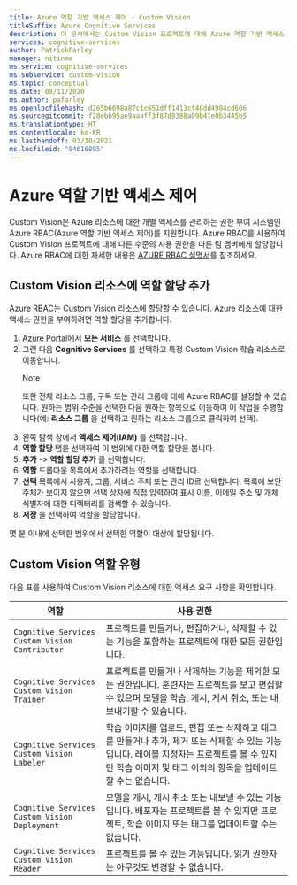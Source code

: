 ```yaml
---
title: Azure 역할 기반 액세스 제어 - Custom Vision
titleSuffix: Azure Cognitive Services
description: 이 문서에서는 Custom Vision 프로젝트에 대해 Azure 역할 기반 액세스 제어를 구성하는 방법을 보여 줍니다.
services: cognitive-services
author: PatrickFarley
manager: nitinme
ms.service: cognitive-services
ms.subservice: custom-vision
ms.topic: conceptual
ms.date: 09/11/2020
ms.author: pafarley
ms.openlocfilehash: d265b6698a87c1c651dff1413cf48dd4984cd606
ms.sourcegitcommit: f28ebb95ae9aaaff3f87d8388a09b41e0b3445b5
ms.translationtype: HT
ms.contentlocale: ko-KR
ms.lasthandoff: 03/30/2021
ms.locfileid: "94616895"
---
```

# <a name="azure-role-based-access-control"></a>Azure 역할 기반 액세스 제어

Custom Vision은 Azure 리소스에 대한 개별 액세스를 관리하는 권한 부여 시스템인 Azure RBAC(Azure 역할 기반 액세스 제어)를 지원합니다. Azure RBAC를 사용하여 Custom Vision 프로젝트에 대해 다른 수준의 사용 권한을 다른 팀 멤버에게 할당합니다. Azure RBAC에 대한 자세한 내용은 [AZURE RBAC 설명서](../../role-based-access-control/index.yml)를 참조하세요.

## <a name="add-role-assignment-to-custom-vision-resource"></a>Custom Vision 리소스에 역할 할당 추가

Azure RBAC는 Custom Vision 리소스에 할당할 수 있습니다. Azure 리소스에 대한 액세스 권한을 부여하려면 역할 할당을 추가합니다.
1. [Azure Portal](https://ms.portal.azure.com/)에서 **모든 서비스** 를 선택합니다. 
1. 그런 다음 **Cognitive Services** 를 선택하고 특정 Custom Vision 학습 리소스로 이동합니다.
   > [!NOTE]
   > 또한 전체 리소스 그룹, 구독 또는 관리 그룹에 대해 Azure RBAC를 설정할 수 있습니다. 원하는 범위 수준을 선택한 다음 원하는 항목으로 이동하여 이 작업을 수행합니다(예: **리소스 그룹** 을 선택하고 원하는 리소스 그룹으로 클릭하여 선택).
1. 왼쪽 탐색 창에서 **액세스 제어(IAM)** 를 선택합니다.
1. **역할 할당** 탭을 선택하여 이 범위에 대한 역할 할당을 봅니다.
1. **추가** -> **역할 할당 추가** 를 선택합니다.
1. **역할** 드롭다운 목록에서 추가하려는 역할을 선택합니다.
1. **선택** 목록에서 사용자, 그룹, 서비스 주체 또는 관리 ID르 선택합니다. 목록에 보안 주체가 보이지 않으면 선택 상자에 직접 입력하여 표시 이름, 이메일 주소 및 개체 식별자에 대한 디렉터리를 검색할 수 있습니다.
1. **저장** 을 선택하여 역할을 할당합니다.

몇 분 이내에 선택한 범위에서 선택한 역할이 대상에 할당됩니다.

## <a name="custom-vision-role-types"></a>Custom Vision 역할 유형

다음 표를 사용하여 Custom Vision 리소스에 대한 액세스 요구 사항을 확인합니다.

|역할  |사용 권한  |
|---------|---------|
|`Cognitive Services Custom Vision Contributor`     | 프로젝트를 만들거나, 편집하거나, 삭제할 수 있는 기능을 포함하는 프로젝트에 대한 모든 권한입니다.        |
|`Cognitive Services Custom Vision Trainer`     | 프로젝트를 만들거나 삭제하는 기능을 제외한 모든 권한입니다. 훈련자는 프로젝트를 보고 편집할 수 있으며 모델을 학습, 게시, 게시 취소, 또는 내보내기할 수 있습니다.        |
|`Cognitive Services Custom Vision Labeler`     | 학습 이미지를 업로드, 편집 또는 삭제하고 태그를 만들거나 추가, 제거 또는 삭제할 수 있는 기능입니다. 레이블 지정자는 프로젝트를 볼 수 있지만 학습 이미지 및 태그 이외의 항목을 업데이트할 수는 없습니다.         |
|`Cognitive Services Custom Vision Deployment`     | 모델을 게시, 게시 취소 또는 내보낼 수 있는 기능입니다. 배포자는 프로젝트를 볼 수 있지만 프로젝트, 학습 이미지 또는 태그를 업데이트할 수는 없습니다.        |
|`Cognitive Services Custom Vision Reader`     | 프로젝트를 볼 수 있는 기능입니다. 읽기 권한자는 아무것도 변경할 수 없습니다.        |